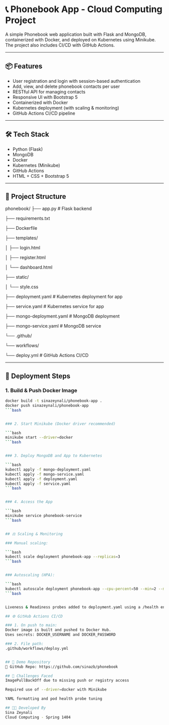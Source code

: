 # 📞 Phonebook App - Cloud Computing Project

A simple Phonebook web application built with Flask and MongoDB, containerized with Docker, and deployed on Kubernetes using Minikube. The project also includes CI/CD with GitHub Actions.

---

## 📦 Features

- User registration and login with session-based authentication
- Add, view, and delete phonebook contacts per user
- RESTful API for managing contacts
- Responsive UI with Bootstrap 5
- Containerized with Docker
- Kubernetes deployment (with scaling & monitoring)
- GitHub Actions CI/CD pipeline

---

## 🛠️ Tech Stack

- Python (Flask)
- MongoDB
- Docker
- Kubernetes (Minikube)
- GitHub Actions
- HTML + CSS + Bootstrap 5

---

## 🧱 Project Structure


phonebook/
├── app.py # Flask backend

├── requirements.txt

├── Dockerfile

├── templates/

│ ├── login.html

│ ├── register.html

│ └── dashboard.html

├── static/

│ └── style.css

├── deployment.yaml # Kubernetes deployment for app

├── service.yaml # Kubernetes service for app

├── mongo-deployment.yaml # MongoDB deployment

├── mongo-service.yaml # MongoDB service

└── .github/

└── workflows/

└── deploy.yml # GitHub Actions CI/CD




---

## 🚀 Deployment Steps

### 1. Build & Push Docker Image

```bash
docker build -t sinazeynali/phonebook-app .
docker push sinazeynali/phonebook-app
```bash


### 2. Start Minikube (Docker driver recommended)

```bash
minikube start --driver=docker
```bash


### 3. Deploy MongoDB and App to Kubernetes

```bash
kubectl apply -f mongo-deployment.yaml
kubectl apply -f mongo-service.yaml
kubectl apply -f deployment.yaml
kubectl apply -f service.yaml
```bash


### 4. Access the App

```bash
minikube service phonebook-service
```bash


## ⚖️ Scaling & Monitoring

### Manual scaling:

```bash
kubectl scale deployment phonebook-app --replicas=3
```bash


### Autoscaling (HPA):

```bash
kubectl autoscale deployment phonebook-app --cpu-percent=50 --min=2 --max=5
```bash


Liveness & Readiness probes added to deployment.yaml using a /health endpoint.

## ⚙️ GitHub Actions CI/CD

### 1. On push to main:
Docker image is built and pushed to Docker Hub.
Uses secrets: DOCKER_USERNAME and DOCKER_PASSWORD

### 2. File path:
.github/workflows/deploy.yml


## 🔗 Demo Repository
📁 GitHub Repo: https://github.com/sinazb/phonebook

## 🧩 Challenges Faced
ImagePullBackOff due to missing push or registry access

Required use of --driver=docker with Minikube

YAML formatting and pod health probe tuning

## 🧑‍💻 Developed By
Sina Zeynali
Cloud Computing - Spring 1404

